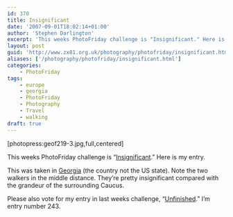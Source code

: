 ```yaml
---
id: 370
title: Insignificant
date: '2007-09-01T18:02:14+01:00'
author: 'Stephen Darlington'
excerpt: 'This weeks PhotoFriday challenge is "Insignificant." Here is my entry.'
layout: post
guid: 'http://www.zx81.org.uk/photography/photofriday/insignificant.html'
aliases: ['/photography/photofriday/insignificant.html']
categories:
    - PhotoFriday
tags:
    - europe
    - georgia
    - PhotoFriday
    - Photography
    - Travel
    - walking
draft: true
---
```


\[photopress:geof219-3.jpg,full,centered\]

This weeks PhotoFriday challenge is “[Insignificant](http://www.photofriday.com/archives/challenge/000698.php).” Here is my entry.

This was taken in [Georgia](/travel/georgia.html) (the country not the US state). Note the two walkers in the middle distance. They’re pretty insignificant compared with the grandeur of the surrounding Caucus.

Please also vote for my entry in last weeks challenge, “[Unfinished](http://www.photofriday.com/linkviewer.php?id=696).” I’m entry number 243.